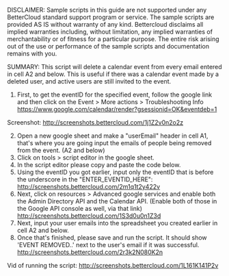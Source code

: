 DISCLAIMER: Sample scripts in this guide are not supported under any BetterCloud standard support program or service. The sample scripts are provided AS IS without warranty of any kind. Bettercloud disclaims all implied warranties including, without limitation, any implied warranties of merchantability or of fitness for a particular purpose. The entire risk arising out of the use or performance of the sample scripts and documentation remains with you.

SUMMARY: This script will delete a calendar event from every email entered in cell A2 and below. This is useful if there was a calendar event made by a deleted user, and active users are still invited to the event.

1) First, to get the eventID for the specified event, follow the google link and then click on the Event > More actions > Troubleshooting Info  https://www.google.com/calendar/render?gsessionid=OK&eventdeb=1

Screenshot: http://screenshots.bettercloud.com/1j1Z2v0n2o2z

2) Open a new google sheet and make a "userEmail" header in cell A1, that's where you are going input the emails of people being removed from the event. (A2 and below)
3) Click on tools > script editor in the google sheet.
4) In the script editor please copy and paste the code below. 
5) Using the eventID you got earlier, input only the eventID that is before the underscore in the "ENTER_EVENTID_HERE": http://screenshots.bettercloud.com/2m1q1t2y422v
6) Next, click on resources > Advanced google services and enable both the Admin Directory API and the Calendar API. (Enable both of those in the Google API console as well, via that link) http://screenshots.bettercloud.com/1S3d0u0n1Z3d
7) Next, input your user emails into the spreadsheet you created earlier in cell A2 and below.
8) Once that's finished, please save and run the script. It should show 'EVENT REMOVED..' next to the user's email if it was successful. http://screenshots.bettercloud.com/2r3k2N080K2n

Vid of running the script: http://screenshots.bettercloud.com/1L161K141P2v

